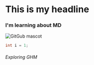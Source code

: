 # This is my headline
### I'm learning about MD




![GitGub mascot](https://octodex.github.com/images/daftpunktocat-thomas.gif)


```java
int i = 1;
```




###### Exploring GHM
